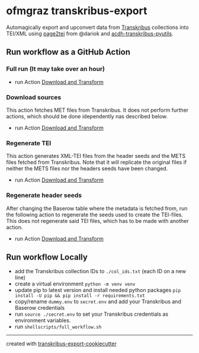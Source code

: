 # ofmgraz  transkribus-export

Automagically export and upconvert data from [Transkribus](https://readcoop.eu/) collections into TEI/XML using [page2tei](https://github.com/dariok/page2tei) from @dariok and [acdh-transkribus-pyutils](https://github.com/acdh-oeaw/acdh-transkribus-utils).




## Run workflow as a GitHub Action

### Full run (It may take over an hour)
* run Action [Download and Transform](https://github.com/ofmgraz/transkribus-out/actions/workflows/download_collection.yml)


### Download sources
This action fetches MET files from Transkribus. It does not perform further actions, which should be done idependently nas described below.
* run Action [Download and Transform](https://github.com/ofmgraz/transkribus-out/actions/workflows/jusdownload.yml)

### Regenerate TEI
This action generates XML-TEI files from the header seeds and the METS files fetched from Transkribus. Note that it will replicate the original files if neither the METS files nor the headers seeds have been changed.
* run Action [Download and Transform](https://github.com/ofmgraz/transkribus-out/actions/workflows/justtransform.yml)

### Regenerate header seeds
After changing the Baserow table  where the metadata is fetched from, run the following action to regenerate the seeds used to create the TEI-files. This does not regenerate said TEI files, which has to be made with another action.
* run Action [Download and Transform](https://github.com/ofmgraz/transkribus-out/actions/workflows/regenerate_headers.yml)


## Run workflow Locally
* add the Transkribus collection IDs to `./col_ids.txt` (each ID on a new line)
* create a virtual environment `python -m venv venv`
* update pip to latest version and install needed python packages `pip install -U pip && pip install -r requirements.txt`
* copy/rename `dummy.env` to `secret.env` and add your Transkribus and Baserow credentials  
* run `source ./secret.env` to set your Transkribus credentials as environment variables.
* run `shellscripts/full_workflow.sh`


-----
created with [transkribus-export-cookiecutter](https://github.com/acdh-oeaw/transkribus-export-cookiecutter)
